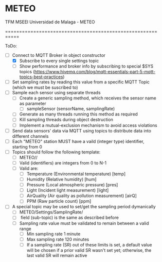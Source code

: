# METEO
TFM MSEEI Universidad de Malaga - METEO

===========================================================


ToDo:
- [ ] Connect to MQTT Broker in object constructor
	* [x] Subscribe to every single settings topic
	* [ ] Show performance and broker info by subscribing to special $SYS topics (https://www.hivemq.com/blog/mqtt-essentials-part-5-mqtt-topics-best-practices)
- [ ] Set sampling rates by reading this value from a specific MQTT Topic (which we must be suscribed to)
- [ ] Sample each sensor using separate threads
	* [ ] Create a generic sampling method, which receives the sensor name as parameter
		- [ ] sampleSensor (sensorName, samplingRate)
	* [ ] Generate as many threads running this method as required
	* [ ] Kill sampling threads during object destruction
	* [ ] Implement a mutual-exclusion mechanism to avoid access violations
- [ ] Send data sensors' data via MQTT using topics to distribute data into different channels
- [ ] Each "METEO" station MUST have a vaild (integer type) identifier, starting from 0
- [ ] Topics should follow the following template:
	* [ ] METEO/<stationNumber>/<sensor>
	* [ ] Valid <stationNumber> (identifiers) are integers from 0 to N-1
	* [ ] Valid <sensor> are:
		- [ ] Temperature (Environmental temperature) [temp]
		- [ ] Humidity (Relative humidity) [hum]
		- [ ] Pressure (Local atmospheric pressure) [pres]
		- [ ] Light (Incident light measurement) [light]
		- [ ] AirQuality (Air quality as pollution measurement) [airQ]
		- [ ] PPM (Raw particle count) [ppm]
- [ ] A special topic may be used to set/get the sampling period dymanically
	* [ ] METEO/Settings/SamplingRate/<sensor>
	* [ ] <sensor> field (sub-topic) is the same as described before
	* [ ] Sampling rate value must be validated to remain between a valid range
		- [ ] Min sampling rate 1 minute
		- [ ] Max sampling rate 120 minutes
		- [ ] If a sampling rate (SR) out of these limits is set, a default value will be chosen if a prior valid SR wasn't set yet; otherwise, the last valid SR will remain active
